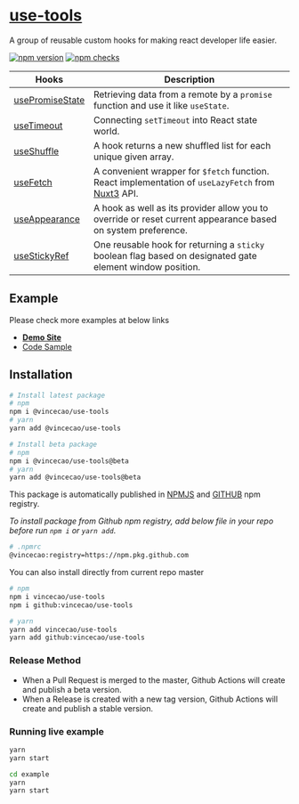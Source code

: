 # [use-tools](https://www.npmjs.com/package/@vincecao/use-tools)

A group of reusable custom hooks for making react developer life easier.

[![npm version](https://badge.fury.io/js/@vincecao%2Fuse-tools.svg)](https://badge.fury.io/js/@vincecao%2Fuse-tools)
[![npm checks](https://badgen.net/github/checks/vincecao/use-tools)](https://github.com/vincecao/use-tools/actions)

| Hooks      | Description |
| ----------- | ----------- |
| [usePromiseState][usePromiseState-link] | Retrieving data from a remote by a `promise` function and use it like `useState`. |
| [useTimeout][useTimeout-link] | Connecting `setTimeout` into React state world. |
| [useShuffle][useShuffle-link] | A hook returns a new shuffled list for each unique given array. |
| [useFetch][useFetch-link] | A convenient wrapper for `$fetch` function. React implementation of `useLazyFetch` from [Nuxt3](https://v3.nuxtjs.org/api/composables/use-lazy-fetch) API. |
| [useAppearance][useAppearance-link] | A hook as well as its provider allow you to override or reset current appearance based on system preference. |
| [useStickyRef][useStickyRef-link] | One reusable hook for returning a `sticky` boolean flag based on designated gate element window position. |

## Example

Please check more examples at below links
- [**Demo Site**](https://vincecao.github.io/use-tools)
- [Code Sample](https://github.com/vincecao/use-tools/tree/master/example)

## Installation

```bash
# Install latest package
# npm
npm i @vincecao/use-tools
# yarn
yarn add @vincecao/use-tools

# Install beta package
# npm
npm i @vincecao/use-tools@beta
# yarn
yarn add @vincecao/use-tools@beta
```

This package is automatically published in [NPMJS](https://www.npmjs.com/package/@vincecao/use-tools) and [GITHUB](https://github.com/vincecao/use-tools/packages/1555582) npm registry.

_To install package from Github npm registry, add below file in your repo before run `npm i` or `yarn add`_.

```bash
# .npmrc
@vincecao:registry=https://npm.pkg.github.com
```

You can also install directly from current repo master
```bash
# npm
npm i vincecao/use-tools
npm i github:vincecao/use-tools

# yarn
yarn add vincecao/use-tools
yarn add github:vincecao/use-tools
```

### Release Method
- When a Pull Request is merged to the master, Github Actions will create and publish a beta version.
- When a Release is created with a new tag version, Github Actions will create and publish a stable version.

### Running live example

```bash
yarn
yarn start

cd example
yarn
yarn start
```

[usePromiseState-link]: https://github.com/vincecao/use-tools/tree/master/src/usePromiseState
[useTimeout-link]: https://github.com/vincecao/use-tools/tree/master/src/useTimeout
[useShuffle-link]: https://github.com/vincecao/use-tools/tree/master/src/useShuffle
[useFetch-link]: https://github.com/vincecao/use-tools/tree/master/src/useFetch
[useAppearance-link]: https://github.com/vincecao/use-tools/tree/master/src/useAppearance
[useStickyRef-link]: https://github.com/vincecao/use-tools/tree/master/src/useStickyRef

